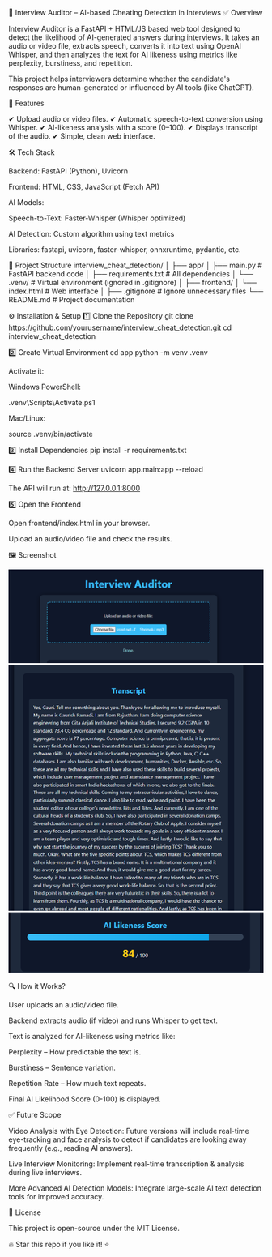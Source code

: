 🎤 Interview Auditor – AI-based Cheating Detection in Interviews
✅ Overview

Interview Auditor is a FastAPI + HTML/JS based web tool designed to detect the likelihood of AI-generated answers during interviews. It takes an audio or video file, extracts speech, converts it into text using OpenAI Whisper, and then analyzes the text for AI likeness using metrics like perplexity, burstiness, and repetition.

This project helps interviewers determine whether the candidate's responses are human-generated or influenced by AI tools (like ChatGPT).

🚀 Features

✔ Upload audio or video files.
✔ Automatic speech-to-text conversion using Whisper.
✔ AI-likeness analysis with a score (0–100).
✔ Displays transcript of the audio.
✔ Simple, clean web interface.

🛠 Tech Stack

Backend: FastAPI (Python), Uvicorn

Frontend: HTML, CSS, JavaScript (Fetch API)

AI Models:

Speech-to-Text: Faster-Whisper (Whisper optimized)

AI Detection: Custom algorithm using text metrics

Libraries: fastapi, uvicorn, faster-whisper, onnxruntime, pydantic, etc.

📂 Project Structure
interview_cheat_detection/
│
├── app/
│   ├── main.py              # FastAPI backend code
│   ├── requirements.txt     # All dependencies
│   └── .venv/               # Virtual environment (ignored in .gitignore)
│
├── frontend/
│   └── index.html           # Web interface
│
├── .gitignore               # Ignore unnecessary files
└── README.md                # Project documentation

⚙️ Installation & Setup
1️⃣ Clone the Repository
git clone https://github.com/yourusername/interview_cheat_detection.git
cd interview_cheat_detection

2️⃣ Create Virtual Environment
cd app
python -m venv .venv


Activate it:

Windows PowerShell:

.venv\Scripts\Activate.ps1


Mac/Linux:

source .venv/bin/activate

3️⃣ Install Dependencies
pip install -r requirements.txt

4️⃣ Run the Backend Server
uvicorn app.main:app --reload


The API will run at: http://127.0.0.1:8000

5️⃣ Open the Frontend

Open frontend/index.html in your browser.

Upload an audio/video file and check the results.

🖼 Screenshot

![alt text](image.png)
![alt text](image-1.png)
![alt text](image-2.png)

🔍 How it Works?

User uploads an audio/video file.

Backend extracts audio (if video) and runs Whisper to get text.

Text is analyzed for AI-likeness using metrics like:

Perplexity – How predictable the text is.

Burstiness – Sentence variation.

Repetition Rate – How much text repeats.

Final AI Likelihood Score (0-100) is displayed.

✅ Future Scope

Video Analysis with Eye Detection:
Future versions will include real-time eye-tracking and face analysis to detect if candidates are looking away frequently (e.g., reading AI answers).

Live Interview Monitoring:
Implement real-time transcription & analysis during live interviews.

More Advanced AI Detection Models:
Integrate large-scale AI text detection tools for improved accuracy.

📜 License

This project is open-source under the MIT License.

🔥 Star this repo if you like it! ⭐